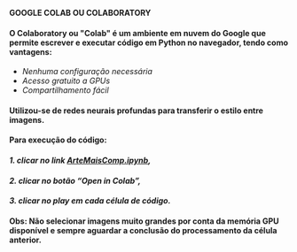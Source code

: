   **GOOGLE COLAB OU COLABORATORY**
####	 O Colaboratory ou "Colab" é um ambiente em nuvem do Google  que permite escrever e executar código em Python no navegador, tendo como vantagens:
 
 -  *Nenhuma configuração necessária*
 -  *Acesso gratuito a GPUs*
 - *Compartilhamento fácil*

####	Utilizou-se de redes neurais profundas para transferir o estilo entre imagens. 
####	Para execução do código: 
#### *1. clicar no link [**ArteMaisComp.ipynb**](https://github.com/KinsleyDavis/ArtMaisComp/blob/main/ArteMaisComp.ipynb),* 
#### *2. clicar no botão “Open in Colab”,* 
#### *3. clicar no play em cada célula de código.*
#### Obs: Não selecionar imagens muito grandes por conta da memória GPU disponível e sempre aguardar a conclusão do processamento da célula anterior.



